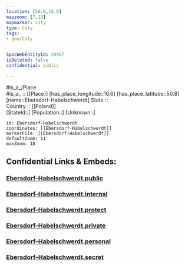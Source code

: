 ```yaml
---
location: [50.8,16.6] 
mapzoom: [7,12] 
mapmarker: city 
type: City
tags:
- geo/City


SpocWebEntityId: 29957
isDeleted: false
confidential: public

---
```

#is_a_/Place  
#is_a_ :: [[Place]] 
[has_place_longitude::16.6] 
[has_place_latitude::50.8] 
[name::Ebersdorf-Habelschwerdt] 
State ::  
Country :: [[Poland]]  
[StateId::] 
[Population::] 
[Unknown::] 


```leaflet
id: Ebersdorf-Habelschwerdt
coordinates: [[Ebersdorf-Habelschwerdt]] 
markerFile: [[Ebersdorf-Habelschwerdt]] 
defaultZoom: 11 
maxZoom: 18
```


## Confidential Links & Embeds: 

### [Ebersdorf-Habelschwerdt.public](/_public/\Earth\Continent\Europe\Europe~East\Poland\Provinces~Poland\Lower_Silesian\CityEbersdorf-Habelschwerdt.public.md) 

### [Ebersdorf-Habelschwerdt.internal](/_internal/\Earth\Continent\Europe\Europe~East\Poland\Provinces~Poland\Lower_Silesian\CityEbersdorf-Habelschwerdt.internal.md) 

### [Ebersdorf-Habelschwerdt.protect](/_protect/\Earth\Continent\Europe\Europe~East\Poland\Provinces~Poland\Lower_Silesian\CityEbersdorf-Habelschwerdt.protect.md) 

### [Ebersdorf-Habelschwerdt.private](/_private/\Earth\Continent\Europe\Europe~East\Poland\Provinces~Poland\Lower_Silesian\CityEbersdorf-Habelschwerdt.private.md) 

### [Ebersdorf-Habelschwerdt.personal](/_personal/\Earth\Continent\Europe\Europe~East\Poland\Provinces~Poland\Lower_Silesian\CityEbersdorf-Habelschwerdt.personal.md) 

### [Ebersdorf-Habelschwerdt.secret](/_secret/\Earth\Continent\Europe\Europe~East\Poland\Provinces~Poland\Lower_Silesian\CityEbersdorf-Habelschwerdt.secret.md)

